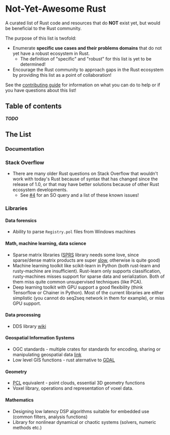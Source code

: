 # Not-Yet-Awesome Rust

A curated list of Rust code and resources that do **NOT** exist yet, but would be beneficial to the Rust community.

The purpose of this list is twofold:

* Enumerate **specific use cases and their problems domains** that do not yet have a robust ecosystem in Rust.
    * The definition of "specific" and "robust" for this list is yet to be determined!
* Encourage the Rust community to approach gaps in the Rust ecosystem by providing this list as a point of collaboration!

See the [contributing guide](CONTRIBUTING.md) for information on what you can do to help or if you have questions about this list!

## Table of contents

***TODO***

## The List

### Documentation

### Stack Overflow

* There are many older Rust questions on Stack Overflow that wouldn't work with today's Rust because of syntax that has changed since the release of 1.0, or that may have better solutions because of other Rust ecosystem developments.
    * See [#4](https://github.com/ErichDonGubler/not-yet-awesome-rust/issues/4) for an SO query and a list of these known issues!

### Libraries

#### Data forensics

* Ability to parse `Registry.pol` files from Windows machines

#### Math, machine learning, data science

* Sparse matrix libraries ([SPRS](https://github.com/vbarrielle/sprs) library needs some love, since sparse/dense matrix products are super [slow](https://github.com/vbarrielle/sprs/issues/125), otherwise is quite good)
* Machine learning toolkit like scikit-learn in Python (both rust-learn and rusty-machine are insufficient). Rust-learn only supports classification, rusty-machines misses support for sparse data and serialization. Both of them miss quite common unsupervised techniques (like PCA).
* Deep learning toolkit with GPU support a good flexibility (think Tensorflow or Chainer in Python). Most of the current libraries are either simplistic (you cannot do seq2seq network in them for example), or miss GPU support.

#### Data processing
* DDS library [wiki](https://en.wikipedia.org/wiki/Data_Distribution_Service)

#### Geospatial Information Systems
* OGC standards - multiple crates for standards for encoding, sharing or manipulating geospatial data [link](http://www.opengeospatial.org/standards)
* Low level GIS functions - rust aternative to [GDAL](http://www.gdal.org/)

#### Geometry
* [PCL](http://pointclouds.org/) equivalent - point clouds, essential 3D geometry functions
* Voxel library, operations and representation of voxel data. 

#### Mathematics
* Designing low latency DSP algorithms suitable for embedded use (common filters, analysis functions)
* Library for nonlinear dynamical or chaotic systems (solvers, numeric methods etc.)
